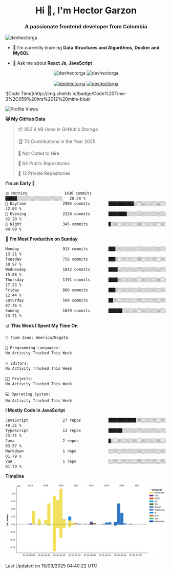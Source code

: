 <h1 align="center">Hi 👋, I'm Hector Garzon</h1>
<h3 align="center">A passionate frontend developer from Colombia</h3>

<p align="left"> <img src="https://komarev.com/ghpvc/?username=devhectorga" alt="devhectorga" /> </p>

- 🌱 I’m currently learning **Data Structures and Algorithms, Docker and MySQL**

- 💬 Ask me about **React Js, JavaScript**

<p align="center"> <img src="https://github-readme-stats.vercel.app/api?username=devhectorga&count_private=true&show_icons=true" alt="devhectorga" /> <img src="https://github-readme-stats.vercel.app/api/top-langs/?username=devhectorga&layout=compact" alt="devhectorga" /></p>

<p align="center">
<a href="https://twitter.com/devhectorga" target="blank"><img align="center" src="https://cdn.jsdelivr.net/npm/simple-icons@3.0.1/icons/twitter.svg" alt="devhectorga" height="20" width="20" /></a>
<a href="https://linkedin.com/in/devhectorga" target="blank"><img align="center" src="https://cdn.jsdelivr.net/npm/simple-icons@3.0.1/icons/linkedin.svg" alt="devhectorga" height="20" width="20" /></a>
</p>
<!--START_SECTION:waka-->
![Code Time](http://img.shields.io/badge/Code%20Time-3%2C059%20hrs%2012%20mins-blue)

![Profile Views](http://img.shields.io/badge/Profile%20Views-0-blue)

**🐱 My GitHub Data** 

> 📦 652.4 kB Used in GitHub's Storage 
 > 
> 🏆 73 Contributions in the Year 2025
 > 
> 🚫 Not Opted to Hire
 > 
> 📜 64 Public Repositories 
 > 
> 🔑 12 Private Repositories 
 > 
**I'm an Early 🐤** 

```text
🌞 Morning                1436 commits        █████░░░░░░░░░░░░░░░░░░░░   20.78 % 
🌆 Daytime                2905 commits        ███████████░░░░░░░░░░░░░░   42.03 % 
🌃 Evening                2226 commits        ████████░░░░░░░░░░░░░░░░░   32.20 % 
🌙 Night                  345 commits         █░░░░░░░░░░░░░░░░░░░░░░░░   04.99 % 
```
📅 **I'm Most Productive on Sunday** 

```text
Monday                   913 commits         ███░░░░░░░░░░░░░░░░░░░░░░   13.21 % 
Tuesday                  758 commits         ███░░░░░░░░░░░░░░░░░░░░░░   10.97 % 
Wednesday                1042 commits        ████░░░░░░░░░░░░░░░░░░░░░   15.08 % 
Thursday                 1191 commits        ████░░░░░░░░░░░░░░░░░░░░░   17.23 % 
Friday                   860 commits         ███░░░░░░░░░░░░░░░░░░░░░░   12.44 % 
Saturday                 509 commits         ██░░░░░░░░░░░░░░░░░░░░░░░   07.36 % 
Sunday                   1639 commits        ██████░░░░░░░░░░░░░░░░░░░   23.71 % 
```


📊 **This Week I Spent My Time On** 

```text
🕑︎ Time Zone: America/Bogota

💬 Programming Languages: 
No Activity Tracked This Week

🔥 Editors: 
No Activity Tracked This Week

🐱‍💻 Projects: 
No Activity Tracked This Week

💻 Operating System: 
No Activity Tracked This Week
```

**I Mostly Code in JavaScript** 

```text
JavaScript               27 repos            ████████████░░░░░░░░░░░░░   48.21 % 
TypeScript               13 repos            ██████░░░░░░░░░░░░░░░░░░░   23.21 % 
Java                     2 repos             █░░░░░░░░░░░░░░░░░░░░░░░░   03.57 % 
Markdown                 1 repo              ░░░░░░░░░░░░░░░░░░░░░░░░░   01.79 % 
Vue                      1 repo              ░░░░░░░░░░░░░░░░░░░░░░░░░   01.79 % 
```



**Timeline**

![Lines of Code chart](https://raw.githubusercontent.com/devHectorGa/devHectorGa/master/assets/bar_graph.png)


 Last Updated on 15/03/2025 04:40:22 UTC
<!--END_SECTION:waka-->

